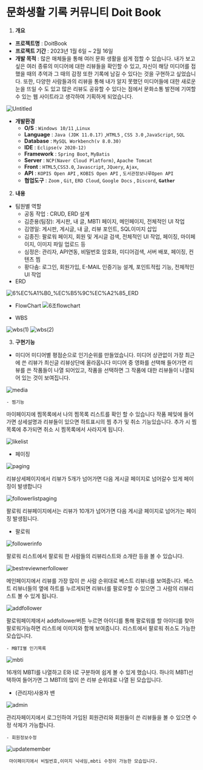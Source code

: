 # 문화생활 기록 커뮤니티 Doit Book

1. **개요**
- **프로젝트명** : DoitBook
- **프로젝트 기간** : 2023년 1월 6일 ~ 2월 16일
- **개발 목적** : 많은 매체들을 통해 여러 문화 생활을 쉽게 접할 수 있습니다. 
내가 보고싶은 여러 종류의 미디어에 대한 리뷰들을 확인할 수 있고, 자신이 해당 미디어를 접했을 때의 추억과 그 때의 감정 또한 기록에 남길 수 있다는 것을 구현하고 싶었습니다. 
또한, 다양한 사람들과의 리뷰을 통해 내가 알지 못했던 미디어들에 대한 새로운 눈을 뜨일 수 도 있고 많은 리뷰도 공유할 수 있다는 점에서 문화소통 발전에 기여할 수 있는 웹 사이트라고 생각하여 기획하게 되었습니다. 


![Untitled](https://user-images.githubusercontent.com/49473766/218673483-aa3d54ea-5127-48e4-ab45-7e65db928d5a.png)

- **개발환경**
    - **O/S** : `Windows 10/11` ,`Linux`
    - **Language** : `Java (JDK 11.0.17)` ,`HTML5` , `CSS 3.0` ,`JavaScript`, `SQL`
    - **Database** : `MySQL Workbench(v 8.0.30)`
    - **IDE** : `Eclipse(v 2020-12)`
    - **Framework** : `Spring Boot`, `MyBatis`
    - **Server** : `NCP(Naver Cloud Platform)`, `Apache Tomcat`
    - **Front** : `HTML5`,`CSS3.0`, `Javascript`, `JQuery`, `Ajax`,
    - **API** : `KOPIS Open API` , `KOBIS Open API` ,  `도서관정보나루Open API`
    - **협업도구** : `Zoom` , `Git`, `ERD Cloud`, `Google Docs` , `Discord`, **`Gather`**
2. **내용**
- 팀원별 역할
    - 공동 작업 : CRUD, ERD 설계
    - 김준용(팀장): 게시판, 내 글, MBTI 페이지, 메인페이지, 전체적인 UI 작업
    - 김영일: 게시판, 게시글, 내 글, 리뷰 포인트, SQL이미지 삽입
    - 김종진: 팔로워 페이지, 회원 및 게시글 검색, 전체적인 UI 작업, 페이징, 마이페이지, 이미지 파일 업로드 등
    - 심정은: 관리자, API연동, 비밀번호 암호화, 미디어검색, 서버 배포, 페이징, 컨텐츠 찜
    - 황다솜: 로그인, 회원가입, E-MAIL 인증기능 설계, 포인트적립 기능, 전체적인 UI 작업
- ERD

![6%EC%A1%B0_%EC%B5%9C%EC%A2%85_ERD](https://user-images.githubusercontent.com/49473766/218673453-bf8b2e99-c0c3-413a-aa46-2e5aa3d612fa.png)
- FlowChart
![6조flowchart](https://user-images.githubusercontent.com/49473766/218763204-4176c423-7831-45f7-a775-044250e7e68e.png)

- WBS


![wbs(1)](https://user-images.githubusercontent.com/117333012/218775426-3740b4a6-ca7d-4157-8279-1acc97e486c7.png)
![wbs(2)](https://user-images.githubusercontent.com/117333012/218775456-adb97129-6b73-49a6-8c24-e457655ece94.png)


3. **구현기능**



  - 미디어
 미디어별 평점순으로 인기순위를 만들었습니다.
 미디어 상관없이 가장 최근에 쓴 리뷰가 최신글 리뷰상단에 올라옵니다
 미디어 중 영화를 선택해 들어가면 리뷰를 쓴 작품들이 나열 되어있고, 작품을 선택하면
 그 작품에 대한 리뷰들이 나열되어 있는 것이 보여집니다.

 ![media](https://user-images.githubusercontent.com/117333012/218804538-87caa4b1-7e4c-4d5f-87cd-9d041af5d3f4.gif)
 

    - 찜기능
   마이페이지에 찜목록에서 나의 찜목록 리스트를 확인 할 수 있습니다
   작품 페잊에 들어가면 상세설명과 리뷰들이 있으면 하트표시의 찜 추가 및 취소 기능있습니다.
   추가 시 찜목록에 추가되면 취소 시 찜목록에서 사라지게 됩니다.


  ![likelist](https://user-images.githubusercontent.com/117333012/218804029-ad512168-b4f4-4d0c-b232-0b52915944e2.gif)

   - 페이징
  

![paging](https://user-images.githubusercontent.com/117333012/218803816-0be4f7e5-f577-43b1-939d-e9e4b2eeda87.gif)


리뷰상세페이지에서 리뷰가 5개가 넘어가면 다음 게시글 페이지로 넘어갈수 있게 페이징이 발생합니다


![followerlistpaging](https://user-images.githubusercontent.com/117333012/218803740-77fba405-128f-4a64-a013-3c2d75c9256a.gif)


 팔로워 리뷰페이지에서는 리뷰가 10개가 넘어가면 다음 게시글 페이지로 넘어가는 페이징 발생됩니다.
 
 
  - 팔로워
    
    
![followerinfo](https://user-images.githubusercontent.com/117333012/218793605-1fe7e9c0-6b8a-4abd-a42b-a759b888d523.gif)


팔로워 리스트에서 팔로워 한 사람들의 리뷰리스트와 소개란 등을 볼 수 있습니다.

![bestreviewnerfollower](https://user-images.githubusercontent.com/117333012/218793475-501c1fcd-7c65-4535-9e7e-0031ddfdddec.gif)


메인페이지에서 리뷰를 가장 많이 쓴 사람 순위대로 베스트 리뷰너를 보여줍니다. 베스트 리뷰너들의 옆에 하트를 누르게되면
리뷰너를 팔로우할 수 있으면 그 사람의 리뷰리스트 볼 수 있게 됩니다.

![addfollower](https://user-images.githubusercontent.com/117333012/218793521-68fc6091-d3a9-46e1-ab8b-9cc905b79dfa.gif)


팔로워페이제에서  addfollower버튼 누르면 아이디를 통해 팔로워를 할 아이디를 찾아 팔로워가능하면 리스트에 이미지와 함께
보여줍니다. 리스트에서 팔로워 취소도 가능한 모습입니다.





    - MBTI별 인기목록
    
   ![mbti](https://user-images.githubusercontent.com/117333012/218803571-f6e90439-5efe-4894-9d64-5966101319e0.gif)
   
   
   16개의 MBTI를 나열하고 E와 I로 구분하여 쉽게 볼 수 있게 했습니다.
   하나의 MBTI선택하여 들어가면 그 MBTI의 많이 쓴 리뷰 순위대로 나열 된 모습입니다.
    
  
   - (관리자)사용자 밴
    
   ![admin](https://user-images.githubusercontent.com/117333012/218801528-e0c6bceb-1634-4087-a56b-42e3a5da4d9f.gif)
   
   
   관리자페이지에서 로그인하여 가입된 회원관리와 회원들이 쓴 리뷰들을 볼 수 있으면 수정 삭제가 가능합니다.

    
    - 회원정보수정
    
   ![updatemember](https://user-images.githubusercontent.com/117333012/218804657-48b6b902-5739-4bdd-92e5-21c4d8c95b94.gif)
     
     
     마이페이지에서 비밀번호,이미지 닉네임,mbti 수정이 가능한 모습입니다.
    


